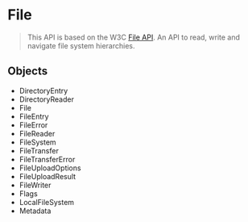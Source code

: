 File
==========

>  This API is based on the W3C [File API](http://www.w3.org/TR/FileAPI). An API to read, write and navigate file system hierarchies. 

Objects
-------

- DirectoryEntry
- DirectoryReader
- File
- FileEntry
- FileError
- FileReader
- FileSystem
- FileTransfer
- FileTransferError
- FileUploadOptions
- FileUploadResult
- FileWriter
- Flags
- LocalFileSystem
- Metadata